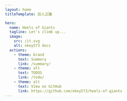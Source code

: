 ```yaml
---
layout: home
titleTemplate: 巨人之踵

hero:
  name: Heels of Giants
  tagline: Let's climb up... 
  image:
    src: /it.svg
    alt: okey573 docs
  actions:
    - theme: brand
      text: Summary
      link: /summary/
    - theme: alt
      text: TODOS
      link: /todo/
    - theme: alt
      text: View on GitHub
      link: https://github.com/okey573/heels-of-giants
---
```

